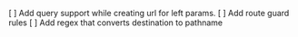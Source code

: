 [ ] Add query support while creating url for left params.
[ ] Add route guard rules
[ ] Add regex that converts destination to pathname
